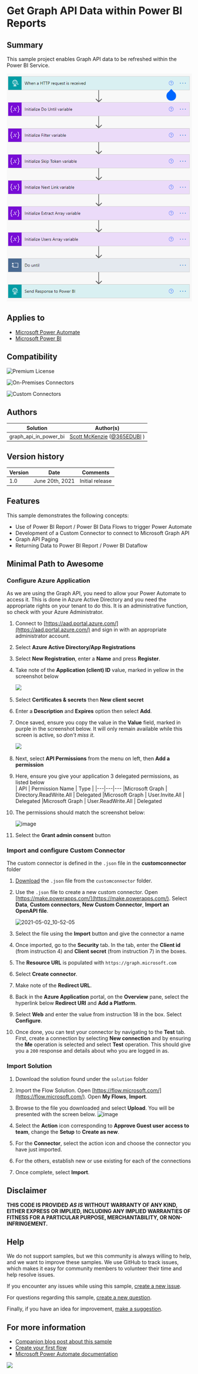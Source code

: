 # Get Graph API Data within Power BI Reports

## Summary

This sample project enables Graph API data to be refreshed within the Power BI Service. 

![Preview](assets/preview.png "Automation Preview Image")

## Applies to

*   [Microsoft Power Automate](https://docs.microsoft.com/power-automate/)
*   [Microsoft Power BI](https://docs.microsoft.com/en-us/power-bi/)

## Compatibility

![Premium License](https://img.shields.io/badge/Premium%20Power%20Automate-Required-orange)

![On-Premises Connectors](https://img.shields.io/badge/On--Premises%20Connectors-No-green.svg)

![Custom Connectors](https://img.shields.io/badge/Custom%20Connectors-%20Required-orange.svg)

## Authors

| Solution | Author(s) |
| --- | --- |
| graph_api_in_power_bi | [Scott McKenzie](https://github.com/skmckenFVSD) ([@365EDUBI](https://twitter.com/365EDUBI) )

## Version history

| Version | Date | Comments |
| --- | --- | --- |
| 1.0 | June 20th, 2021 | Initial release |

## Features

This sample demonstrates the following concepts:

*   Use of Power BI Report / Power BI Data Flows to trigger Power Automate
*   Development of a Custom Connector to connect to Microsoft Graph API
*   Graph API Paging
*   Returning Data to Power BI Report / Power BI Dataflow

## Minimal Path to Awesome

### Configure Azure Application

As we are using the Graph API, you need to allow your Power Automate to access it. This is done in Azure Active Directory and you need the appropriate rights on your tenant to do this. It is an administrative function, so check with your Azure Administrator.

1.  Connect to [https://aad.portal.azure.com/](https://aad.portal.azure.com/) and sign in with an appropriate administrator account.
2.  Select **Azure Active Directory/App Registrations**
3.  Select **New Registration**, enter a **Name** and press **Register**.
4.  Take note of the **Application (client) ID** value, marked in yellow in the screenshot below

    ![](./assets/116809570-843b6200-ab36-11eb-881d-89319dff5fbb.png)

5.  Select **Certificates & secrets** then **New client secret**
6.  Enter a **Description** and **Expires** option then select **Add**.
7.  Once saved, ensure you copy the value in the **Value** field, marked in purple in the screenshot below. It will only remain available while this screen is active, so *don't miss it*.

    ![](./assets/116809721-5c98c980-ab37-11eb-9cae-ba07ea5e8d75.png)

8.  Next, select **API Permissions** from the menu on left, then **Add a permission**
9.  Here, ensure you give your application 3 delegated permissions, as listed below  
    | API | Permission Name | Type |
    |---|---|---
    |Microsoft Graph | Directory.ReadWrite.All | Delegated
    |Microsoft Graph | User.Invite.All | Delegated
    |Microsoft Graph | User.ReadWrite.All | Delegated
10. The permissions should match the screenshot below:


    ![image](./assets/116816002-29b2fd80-ab58-11eb-948d-3e6235c2778c.png)

11. Select the **Grant admin consent** button

### Import and configure Custom Connector

The custom connector is defined in the `.json` file in the **customconnector** folder

1.  [Download](https://github.com/pnp/powerautomate-samples/blob/main/samples/teams-invites-via-graph-api/customconnector/GraphAPI.swagger.json) the `.json` file from the `customconnector` folder.
1.  Use the `.json` file to create a new custom connector. Open  [https://make.powerapps.com/](https://make.powerapps.com/). Select **Data**, **Custom connectors**, **New Custom Connector**, **Import an OpenAPI file**.
  
    ![2021-05-02_10-52-05](https://user-images.githubusercontent.com/43988771/116816635-ac3cbc80-ab5a-11eb-800e-78bfce8a9f9a.png)

1.   Select the file using the **Import** button and give the connector a name
1.   Once imported, go to the **Security** tab. In the tab, enter the **Client id** (from instruction 4) and **Client secret** (from instruction 7) in the boxes.
1.   The **Resource URL** is populated with `https://graph.microsoft.com`
1.   Select **Create connector**.
1.   Make note of the **Redirect URL**.
1.   Back in the **Azure Application** portal, on the **Overview** pane, select the hyperlink below **Redirect URI** and **Add a Platform**.
2.   Select **Web** and enter the value from instruction 18 in the box. Select **Configure**.
2.   Once done, you can test your connector by navigating to the **Test** tab. First, create a connection by selecting **New connection** and  by ensuring the **Me** operation is selected and select **Test** operation. This should give you a `200` response and details about who you are logged in as.

### Import Solution

1.   Download the solution found under the `solution` folder
1.   Import the Flow Solution. Open  [https://flow.microsoft.com/](https://flow.microsoft.com/). Open **My Flows**, **Import**.
1.   Browse to the file you downloaded and select **Upload**. You will be presented with the screen below.
 ![image](https://user-images.githubusercontent.com/43988771/116817270-62a1a100-ab5d-11eb-85d1-ebe5fed5e13a.png)

1.   Select the **Action** icon corresponding to **Approve Guest user access to team**, change the **Setup** to **Create as new**.
1.   For the **Connector**, select the action icon and choose the connector you have just imported.
1.   For the others, establish new or use existing for each of the connections
1.   Once complete, select **Import**.

## Disclaimer

**THIS CODE IS PROVIDED** _**AS IS**_ **WITHOUT WARRANTY OF ANY KIND, EITHER EXPRESS OR IMPLIED, INCLUDING ANY IMPLIED WARRANTIES OF FITNESS FOR A PARTICULAR PURPOSE, MERCHANTABILITY, OR NON-INFRINGEMENT.**

## Help

We do not support samples, but we this community is always willing to help, and we want to improve these samples. We use GitHub to track issues, which makes it easy for  community members to volunteer their time and help resolve issues.

If you encounter any issues while using this sample, [create a new issue](https://github.com/pnp/powerautomate-samples/issues/new?assignees=&labels=Needs%3A+Triage+%3Amag%3A%2Ctype%3Abug-suspected&template=bug-report.yml&sample=YOURSAMPLENAME&authors=@LinkeD365&title=YOURSAMPLENAME%20-%20).

For questions regarding this sample, [create a new question](https://github.com/pnp/powerautomate-samples/issues/new?assignees=&labels=Needs%3A+Triage+%3Amag%3A%2Ctype%3Abug-suspected&template=question.yml&sample=YOURSAMPLENAME&authors=@LinkeD365&title=YOURSAMPLENAME%20-%20).

Finally, if you have an idea for improvement, [make a suggestion](https://github.com/pnp/powerautomate-samples/issues/new?assignees=&labels=Needs%3A+Triage+%3Amag%3A%2Ctype%3Abug-suspected&template=suggestion.yml&sample=YOURSAMPLENAME&authors=@LinkeD365&title=YOURSAMPLENAME%20-%20).

## For more information

- [Companion blog post about this sample](https://techcommunity.microsoft.com/t5/microsoft-365-pnp-blog/using-power-automate-and-graph-api-to-manage-external-access-to/ba-p/2330775?WT.mc_id=m365-24198-cxa)
- [Create your first flow](https://docs.microsoft.com/en-us/power-automate/getting-started#create-your-first-flow)
- [Microsoft Power Automate documentation](https://docs.microsoft.com/en-us/power-automate/)


<img src="https://telemetry.sharepointpnp.com/powerautomate-samples/samples/teams-invites-via-graph-api" />

